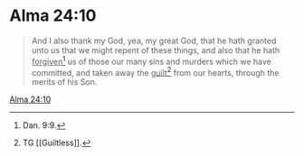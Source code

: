 # Alma 24:10

> And I also thank my God, yea, my great God, that he hath granted unto us that we might repent of these things, and also that he hath <u>forgiven</u>[^a] us of those our many sins and murders which we have committed, and taken away the <u>guilt</u>[^b] from our hearts, through the merits of his Son.

[Alma 24:10](https://www.churchofjesuschrist.org/study/scriptures/bofm/alma/24?lang=eng&id=p10#p10)


[^a]: Dan. 9:9.
[^b]: TG [[Guiltless]].
